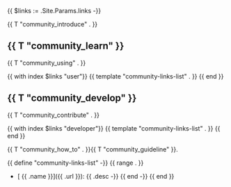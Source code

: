 {{ $links := .Site.Params.links -}}

<p>{{ T "community_introduce" . }}</p>

## {{ T "community_learn" }}

{{ T "community_using" . }}

{{ with index $links "user"}} 
    {{ template "community-links-list" . }}
{{ end }}

## {{ T "community_develop" }}

{{ T "community_contribute" . }}

{{ with index $links "developer"}} 
    {{ template "community-links-list" . }}
{{ end }}

{{ T "community_how_to" . }}{{ T "community_guideline" }}.

{{ define "community-links-list" -}} 
{{ range . }}

- [<i class="{{ .icon }}"></i> {{ .name }}]({{ .url }}): {{ .desc -}} 
{{ end -}} 
{{ end }}